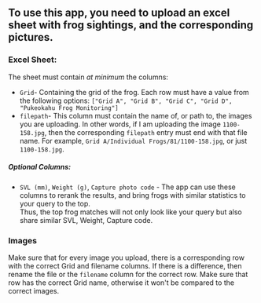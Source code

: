 ## To use this app, you need to upload an excel sheet with frog sightings, and the corresponding pictures.
### Excel Sheet:
The sheet must contain *at minimum* the columns:
* `Grid`- Containing the grid of the frog. Each row must have a value from the following options: `["Grid A", "Grid B", "Grid C", "Grid D", "Pukeokahu Frog Monitoring"]`
* `filepath`- This column must contain the name of, or path to, the images you are uploading. In other words, if I am uploading the image `1100-158.jpg`, then the corresponding `filepath` entry must end with that file name. For example, `Grid A/Individual Frogs/81/1100-158.jpg`, or just `1100-158.jpg`.
##### Optional Columns:
* `SVL (mm)`, `Weight (g)`, `Capture photo code` - The app can use these columns to rerank the results, and bring frogs with similar statistics to your query to the top.  
Thus, the top frog matches will not only look like your query but also share similar SVL, Weight, Capture code.
### Images
Make sure that for every image you upload, there is a corresponding row with the correct Grid and filename columns. If there is a difference, then rename the file or the `filename` column for the correct row. Make sure that row has the correct Grid name, otherwise it won't be compared to the correct images.